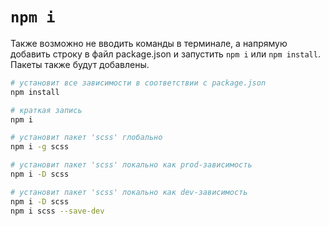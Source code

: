 # `npm i`

Также возможно не вводить команды в терминале, а напрямую добавить строку в файл package.json и запустить `npm i` или `npm install`.
Пакеты также будут добавлены.

```bash
# установит все зависимости в соответствии с package.json
npm install

# краткая запись
npm i

# установит пакет 'scss' глобально
npm i -g scss

# установит пакет 'scss' локально как prod-зависимость
npm i -D scss

# установит пакет 'scss' локально как dev-зависимость
npm i -D scss
npm i scss --save-dev
```
